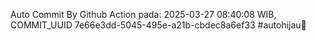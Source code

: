 Auto Commit By Github Action pada: 2025-03-27 08:40:08 WIB, COMMIT_UUID 7e66e3dd-5045-495e-a21b-cbdec8a6ef33 #autohijau🗿
